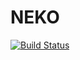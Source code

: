 # NEKO

[![Build Status](https://travis-ci.org/adjivas/book.svg?branch=master)](https://travis-ci.org/adjivas/book)
